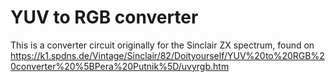 # YUV to RGB converter

This is a converter circuit originally for the Sinclair ZX spectrum,
found on
https://k1.spdns.de/Vintage/Sinclair/82/Doityourself/YUV%20to%20RGB%20converter%20%5BPera%20Putnik%5D/uvyrgb.htm

